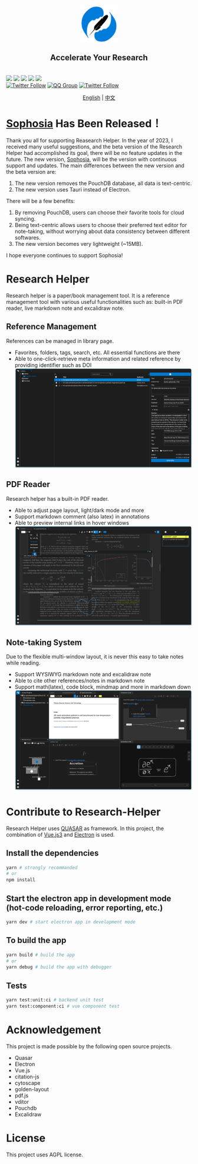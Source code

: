 <p align="center">
<img src="src/assets/logo.svg" style="width: 100px; vertical-align:middle">
<br>
<h2 align="center">Accelerate Your Research</h2>
<br>
<a title="Build Status" target="_blank" href="https://github.com/ResearchHelper/research-helper/actions"><img src="https://img.shields.io/github/actions/workflow/status/ResearchHelper/research-helper/build.yml?style=flat-square"></a>
<a title="Release" target="_blank" href="https://github.com/ResearchHelper/research-helper/releases"><img src="https://img.shields.io/github/v/release/ResearchHelper/research-helper?style=flat-square"></a>
<a title="Downloads" target="_blank" href="https://github.com/ResearchHelper/research-helper/releases"><img src="https://img.shields.io/github/downloads/ResearchHelper/research-helper/total?style=flat-square"></a>
<a title="Stars" target="_blank" href="https://github.com/ResearchHelper/research-helper"><img src="https://img.shields.io/github/stars/ResearchHelper/research-helper?style=flat-square"></a>
<a title="Commits" target="_blank" href="https://github.com/ResearchHelper/research-helper/commits/main"><img src="https://img.shields.io/github/commit-activity/m/ResearchHelper/research-helper?style=flat-square"></a>
<br>
<a title="Twitter" target="_blank" href="https://twitter.com/Reseach_Helper"><img alt="Twitter Follow" src="https://img.shields.io/badge/@Research_Helper-1976d2?logo=twitter&style=social"></a>
<a title="QQ" target="_blank" href=""><img alt="QQ Group" src="https://img.shields.io/badge/QQ:808198109-1976d2?logo=tencentqq&style=social"></a>
<a title="Discord" target="_blank" href="https://discord.gg/GQNATNqWkM"><img alt="Twitter Follow" src="https://img.shields.io/badge/research--helper-1976d2?logo=discord&style=social"></a>
</p>

<p align="center">
<a href="https://github.com/ResearchHelper/research-helper/blob/main/README.md">English</a>
|
<a href="https://github.com/ResearchHelper/research-helper/blob/main/README.zh_CN.md">中文</a>
</p>

# [Sophosia](https://github.com/sophosia/sophosia) Has Been Released！

Thank you all for supporting Reasearch Helper. In the year of 2023, I received many useful suggestions, and the beta version of the Research Helper had accomplished its goal, there will be no feature updates in the future. The new version, [Sophosia](https://github.com/sophosia/sophosia), will be the version with continuous support and updates. The main differences between the new version and the beta version are:

1. The new version removes the PouchDB database, all data is text-centric.
2. The new version uses Tauri instead of Electron.

There will be a few benefits:

1. By removing PouchDB, users can choose their favorite tools for cloud syncing.
2. Being text-centric allows users to choose their preferred text editor for note-taking, without worrying about data consistency between different softwares.
3. The new version becomes very lightweight (~15MB).

I hope everyone continues to support Sophosia!

# Research Helper

Research helper is a paper/book management tool. It is a reference management tool with various useful functionalities such as: built-in PDF reader, live markdown note and excalidraw note.

## Reference Management

References can be managed in library page.

- Favorites, folders, tags, search, etc. All essential functions are there
- Able to one-click-retrieve meta information and related reference by providing identifier such as DOI
  ![library-page.png](./galleries/library-page.png)

## PDF Reader

Research helper has a built-in PDF reader.

- Able to adjust page layout, light/dark mode and more
- Support markdown comment (also latex) in annotations
- Able to preview internal links in hover windows
  ![reader-page.png](./galleries/reader-page.png)

## Note-taking System

Due to the flexible multi-window layout, it is never this easy to take notes while reading.

- Support WYSIWYG markdown note and excalidraw note
- Able to cite other references/notes in markdown note
- Support math(latex), code block, mindmap and more in markdown down
  ![note-page.png](./galleries/note-page.png)

# Contribute to Research-Helper

Research Helper uses [QUASAR](https://quasar.dev) as framework. In this project, the combination of [Vue.js3](https://vuejs.org) and [Electron](https://www.electronjs.org) is used.

## Install the dependencies

```bash
yarn # strongly recommanded
# or
npm install
```

## Start the electron app in development mode (hot-code reloading, error reporting, etc.)

```bash
yarn dev # start electron app in development mode
```

## To build the app

```bash
yarn build # build the app
# or
yarn debug # build the app with debugger
```

## Tests

```bash
yarn test:unit:ci # backend unit test
yarn test:component:ci # vue component test
```

# Acknowledgement

This project is made possible by the following open source projects.

- Quasar
- Electron
- Vue.js
- citation-js
- cytoscape
- golden-layout
- pdf.js
- vditor
- Pouchdb
- Excalidraw

# License

This project uses AGPL license.
